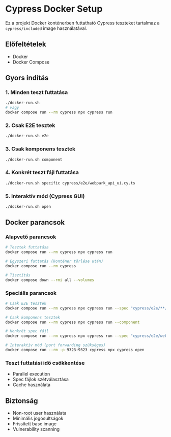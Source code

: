 # Cypress Docker Setup

Ez a projekt Docker konténerben futtatható Cypress teszteket tartalmaz a `cypress/included` image használatával.

## Előfeltételek

- Docker
- Docker Compose

## Gyors indítás

### 1. Minden teszt futtatása
```bash
./docker-run.sh
# vagy
docker compose run --rm cypress npx cypress run
```

### 2. Csak E2E tesztek
```bash
./docker-run.sh e2e
```

### 3. Csak komponens tesztek
```bash
./docker-run.sh component
```

### 4. Konkrét teszt fájl futtatása
```bash
./docker-run.sh specific cypress/e2e/webpark_api_ui.cy.ts
```

### 5. Interaktív mód (Cypress GUI)
```bash
./docker-run.sh open
```

## Docker parancsok

### Alapvető parancsok
```bash
# Tesztek futtatása
docker compose run --rm cypress npx cypress run

# Egyszeri futtatás (konténer törlése után)
docker compose run --rm cypress

# Tisztítás
docker compose down --rmi all --volumes
```

### Speciális parancsok
```bash
# Csak E2E tesztek
docker compose run --rm cypress npx cypress run --spec "cypress/e2e/**/*.cy.ts"

# Csak komponens tesztek
docker compose run --rm cypress npx cypress run --component

# Konkrét spec fájl
docker compose run --rm cypress npx cypress run --spec "cypress/e2e/webpark_api_ui.cy.ts"

# Interaktív mód (port forwarding szükséges)
docker compose run --rm -p 9323:9323 cypress npx cypress open
```

### Teszt futtatási idő csökkentése
- Parallel execution
- Spec fájlok szétválasztása
- Cache használata

## Biztonság

- Non-root user használata
- Minimális jogosultságok
- Frissített base image
- Vulnerability scanning
